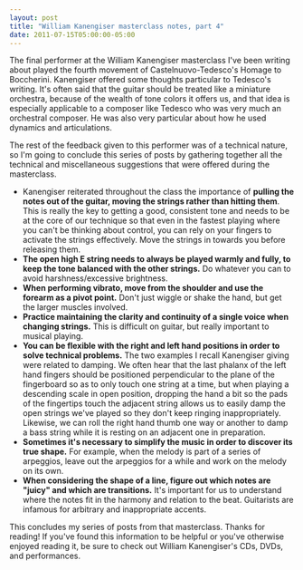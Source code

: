 ```yaml
---
layout: post
title: "William Kanengiser masterclass notes, part 4"
date: 2011-07-15T05:00:00-05:00
---
```


The final performer at the William Kanengiser masterclass I've been writing about played the fourth movement of Castelnuovo-Tedesco's Homage to Boccherini. Kanengiser offered some thoughts particular to Tedesco's writing. It's often said that the guitar should be treated like a miniature orchestra, because of the wealth of tone colors it offers us, and that idea is especially applicable to a composer like Tedesco who was very much an orchestral composer. He was also very particular about how he used dynamics and articulations.


The rest of the feedback given to this performer was of a technical nature, so I'm going to conclude this series of posts by gathering together all the technical and miscellaneous suggestions that were offered during the masterclass.


* Kanengiser reiterated throughout the class the importance of **pulling the notes out of the guitar, moving the strings rather than hitting them**. This is really the key to getting a good, consistent tone and needs to be at the core of our technique so that even in the fastest playing where you can't be thinking about control, you can rely on your fingers to activate the strings effectively. Move the strings in towards you before releasing them.
* **The open high E string needs to always be played warmly and fully, to keep the tone balanced with the other strings.** Do whatever you can to avoid harshness/excessive brightness.
* **When performing vibrato, move from the shoulder and use the forearm as a pivot point.** Don't just wiggle or shake the hand, but get the larger muscles involved.
* **Practice maintaining the clarity and continuity of a single voice when changing strings.** This is difficult on guitar, but really important to musical playing. 
* **You can be flexible with the right and left hand positions in order to solve technical problems.** The two examples I recall Kanengiser giving were related to damping. We often hear that the last phalanx of the left hand fingers should be positioned perpendicular to the plane of the fingerboard so as to only touch one string at a time, but when playing a descending scale in open position, dropping the hand a bit so the pads of the fingertips touch the adjacent string allows us to easily damp the open strings we've played so they don't keep ringing inappropriately. Likewise, we can roll the right hand thumb one way or another to damp a bass string while it is resting on an adjacent one in preparation.
* **Sometimes it's necessary to simplify the music in order to discover its true shape.** For example, when the melody is part of a series of arpeggios, leave out the arpeggios for a while and work on the melody on its own.
* **When considering the shape of a line, figure out which notes are "juicy" and which are transitions.** It's important for us to understand where the notes fit in the harmony and relation to the beat. Guitarists are infamous for arbitrary and inappropriate accents. 


This concludes my series of posts from that masterclass. Thanks for reading! If you've found this information to be helpful or you've otherwise enjoyed reading it, be sure to check out William Kanengiser's CDs, DVDs, and performances. 

